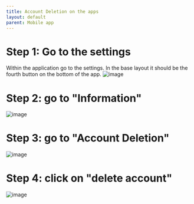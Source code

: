 ```yaml
---
title: Account Deletion on the apps
layout: default
parent: Mobile app
---
```


# Step 1: Go to the settings
Within the application go to the settings. In the base layout it should be the fourth button on the bottom of the app.
![image](https://github.com/e-dway/docs/assets/319800/9e0acbbe-a24d-4f52-a245-b9569743ba1d)

# Step 2: go to "Information"
![image](https://github.com/e-dway/docs/assets/319800/0a33040b-b332-4c2f-8445-d7f2338c00b5)

# Step 3: go to "Account Deletion"
![image](https://github.com/e-dway/docs/assets/319800/32c34da5-1446-448e-b1a1-f00251e70bbe)


# Step 4: click on "delete account"
![image](https://github.com/e-dway/docs/assets/319800/14deee3b-9a06-4730-b7df-18ccf98fb12a)
